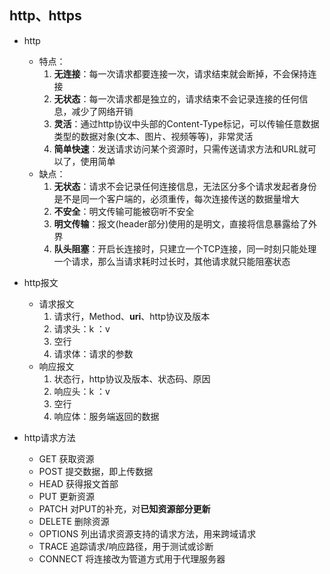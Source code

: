 ## http、https
- http 
    - 特点：
        1. **无连接**：每一次请求都要连接一次，请求结束就会断掉，不会保持连接
        2. **无状态**：每一次请求都是独立的，请求结束不会记录连接的任何信息，减少了网络开销
        3. **灵活**：通过http协议中头部的Content-Type标记，可以传输任意数据类型的数据对象(文本、图片、视频等等)，非常灵活
        4. **简单快速**：发送请求访问某个资源时，只需传送请求方法和URL就可以了，使用简单
    - 缺点：
        1. **无状态**：请求不会记录任何连接信息，无法区分多个请求发起者身份是不是同一个客户端的，必须重传，每次连接传送的数据量增大
        2. **不安全**：明文传输可能被窃听不安全
        3. **明文传输**：报文(header部分)使用的是明文，直接将信息暴露给了外界
        4. **队头阻塞**：开启长连接时，只建立一个TCP连接，同一时刻只能处理一个请求，那么当请求耗时过长时，其他请求就只能阻塞状态

- http报文 
    - 请求报文
        1. 请求行，Method、**uri**、http协议及版本
        2. 请求头：k ：v
        3. 空行
        4. 请求体：请求的参数
    - 响应报文
        1. 状态行，http协议及版本、状态码、原因
        2. 响应头：k ：v
        3. 空行
        4. 响应体：服务端返回的数据

- http请求方法
    - GET 获取资源
    - POST 提交数据，即上传数据
    - HEAD 获得报文首部
    - PUT 更新资源
    - PATCH 对PUT的补充，对**已知资源部分更新**
    - DELETE 删除资源
    - OPTIONS 列出请求资源支持的请求方法，用来跨域请求
    - TRACE 追踪请求/响应路径，用于测试或诊断
    - CONNECT 将连接改为管道方式用于代理服务器